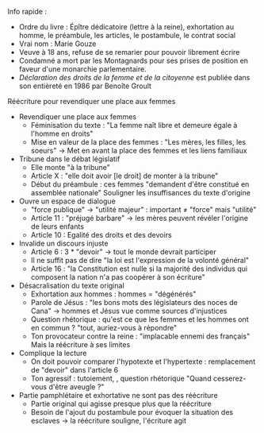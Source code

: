 Info rapide : 
- Ordre du livre : Épître dédicatoire (lettre à la reine), exhortation au homme, le préambule, les articles, le postambule, le contrat social
- Vrai nom : Marie Gouze
- Veuve à 18 ans, refuse de se remarier pour pouvoir librement écrire
- Condamné a mort par les Montagnards pour ses prises de position en faveur d'une monarchie parlementaire.
- *Déclaration des droits de la femme et de la citoyenne* est publiée dans son entièreté en  1986 par Benoîte Groult

Réécriture pour revendiquer une place aux femmes
- Revendiquer une place aux femmes
	- Féminisation du texte : "La femme naît libre et demeure égale à l'homme en droits"
	- Mise en valeur de la place des femmes : "Les mères, les filles, les soeurs" -> Met en avant la place des femmes et les liens familiaux
- Tribune dans le débat législatif
	- Elle monte "à la tribune"
	- Article X : "elle doit avoir \[le droit\] de monter à la tribune"
	- Début du préambule : ces femmes "demandent d'être constitué en assemblée nationale"
Souligner les insuffisances du texte d'origine
- Ouvre un espace de dialogue
	- "force publique" -> "utilité majeur" : important $\ne$ "force" mais "utilité"
	- Article 11 : "préjugé barbare" -> les mères peuvent révéler l'origine de leurs enfants
	- Article 10 : Egalité des droits et des devoirs
- Invalide un discours injuste
	- Article 6 : 3 * "devoir" -> tout le monde devrait participer
	- Il ne suffit pas de dire "la loi est l'expression de la volonté général"
	- Article 16 : "la Constitution est nulle si la majorité des individus qui composent la nation n'a pas coopérer à son écriture"
- Désacralisation du texte original
	- Exhortation aux hommes : hommes = "dégénérés"
	- Parole de Jésus : "les bons mots des législateurs des noces de Cana" -> hommes et Jésus vue comme sources d'injustices
	- Question rhétorique : qu'est ce que les femmes et les hommes ont en commun ? "tout, auriez-vous à répondre"
	- Ton provocateur contre la reine : "implacable ennemi des français"
Mais la réécriture à ses limites
- Complique la lecture
	- On doit pouvoir comparer l'hypotexte et l'hypertexte : remplacement de "devoir" dans l'article 6
	- Ton agressif : tutoiement, , question rhétorique "Quand cesserez-vous d'être aveugle ?"
- Partie pamphlétaire et exhortative ne sont pas des réécriture
	- Partie original qui agisse presque plus que la réécriture
	- Besoin de l'ajout du postambule pour évoquer la situation des esclaves -> la réécriture souligne, l'écriture agit